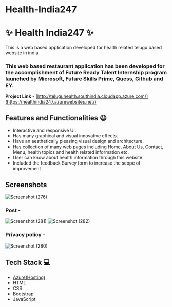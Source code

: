 # Health-India247


# ✨ Health India247  ✨

This is a web based application developed for health related telugu based website in india

### This web based restaurant application has been developed for the accomplishment of Future Ready Talent Internship program launched by Microsoft, Future Skills Prime, Quess, Github and EY.


**Project Link** - [http://teluguhealth.southindia.cloudapp.azure.com/](https://healthindia247.azurewebsites.net/)


## Features and Functionalities 😃

- Interactive and responsive UI.
- Has many graphical and visual innovative effects.
- Have an aesthetically pleasing visual design and architecture.
- Has collection of many web pages including Home, About Us, Contact, Menu, health topics and health related information etc.
- User can know about health information through this website.
- Included the feedback Survey form to increase the scope of improvement 

## Screenshots


![Screenshot (276)](https://user-images.githubusercontent.com/98723571/197799518-8f57162c-83d6-448e-8949-2b3d5476a954.png)


   

### Post -


![Screenshot (281)](https://user-images.githubusercontent.com/98723571/197801129-298d45f7-f252-4e1d-9408-124007180af3.png)
![Screenshot (282)](https://user-images.githubusercontent.com/98723571/197801145-cbec8153-4837-4ddd-b79e-a8db00805c11.png)



### Privacy policy -



![Screenshot (280)](https://user-images.githubusercontent.com/98723571/197800024-b23374d7-f692-4cde-9409-e4102dc8699d.png)


## Tech Stack 💻

- [Azure(Hosting)](https://azure.microsoft.com/en-in/features/azure-portal/)
- HTML
- CSS
- Bootstrap
- JavaScript
